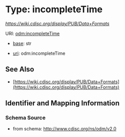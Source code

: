 # Type: incompleteTime




_https://wiki.cdisc.org/display/PUB/Data+Formats_



URI: [odm:incompleteTime](http://www.cdisc.org/ns/odm/v2.0/incompleteTime)

* [base](https://w3id.org/linkml/base): str

* [uri](https://w3id.org/linkml/uri): odm:incompleteTime









## See Also

* [https://wiki.cdisc.org/display/PUB/Data+Formats](https://wiki.cdisc.org/display/PUB/Data+Formats)

## Identifier and Mapping Information







### Schema Source


* from schema: http://www.cdisc.org/ns/odm/v2.0



